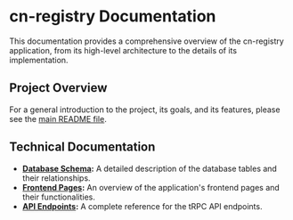 # cn-registry Documentation

This documentation provides a comprehensive overview of the cn-registry application, from its high-level architecture to the details of its implementation.

## Project Overview

For a general introduction to the project, its goals, and its features, please see the [main README file](../README.md).

## Technical Documentation

*   **[Database Schema](./db-schema.md):** A detailed description of the database tables and their relationships.
*   **[Frontend Pages](./frontend-pages.md):** An overview of the application's frontend pages and their functionalities.
*   **[API Endpoints](./api-endpoints.md):** A complete reference for the tRPC API endpoints.
